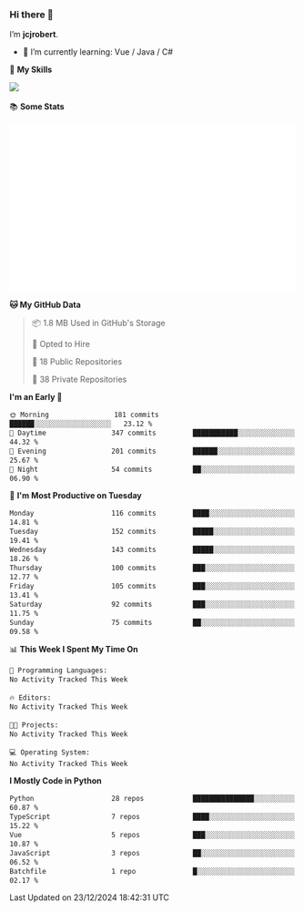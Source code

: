 ### Hi there 👋

I’m **jcjrobert**.

- 🌱 I’m currently learning: Vue / Java / C#

🌟 **My Skills**

![](https://img.shields.io/badge/-Python-3e74a2?style=flat-square&logo=Python&logoColor=fff)

📚 **Some Stats**

![](https://github.com/jcjrobert/github-stats/blob/master/generated/overview.svg)

<!--START_SECTION:waka-->
**🐱 My GitHub Data** 

> 📦 1.8 MB Used in GitHub's Storage 
 > 
> 💼 Opted to Hire
 > 
> 📜 18 Public Repositories 
 > 
> 🔑 38 Private Repositories 
 > 
**I'm an Early 🐤** 

```text
🌞 Morning                181 commits         ██████░░░░░░░░░░░░░░░░░░░   23.12 % 
🌆 Daytime                347 commits         ███████████░░░░░░░░░░░░░░   44.32 % 
🌃 Evening                201 commits         ██████░░░░░░░░░░░░░░░░░░░   25.67 % 
🌙 Night                  54 commits          ██░░░░░░░░░░░░░░░░░░░░░░░   06.90 % 
```
📅 **I'm Most Productive on Tuesday** 

```text
Monday                   116 commits         ████░░░░░░░░░░░░░░░░░░░░░   14.81 % 
Tuesday                  152 commits         █████░░░░░░░░░░░░░░░░░░░░   19.41 % 
Wednesday                143 commits         █████░░░░░░░░░░░░░░░░░░░░   18.26 % 
Thursday                 100 commits         ███░░░░░░░░░░░░░░░░░░░░░░   12.77 % 
Friday                   105 commits         ███░░░░░░░░░░░░░░░░░░░░░░   13.41 % 
Saturday                 92 commits          ███░░░░░░░░░░░░░░░░░░░░░░   11.75 % 
Sunday                   75 commits          ██░░░░░░░░░░░░░░░░░░░░░░░   09.58 % 
```


📊 **This Week I Spent My Time On** 

```text
💬 Programming Languages: 
No Activity Tracked This Week

🔥 Editors: 
No Activity Tracked This Week

🐱‍💻 Projects: 
No Activity Tracked This Week

💻 Operating System: 
No Activity Tracked This Week
```

**I Mostly Code in Python** 

```text
Python                   28 repos            ███████████████░░░░░░░░░░   60.87 % 
TypeScript               7 repos             ████░░░░░░░░░░░░░░░░░░░░░   15.22 % 
Vue                      5 repos             ███░░░░░░░░░░░░░░░░░░░░░░   10.87 % 
JavaScript               3 repos             ██░░░░░░░░░░░░░░░░░░░░░░░   06.52 % 
Batchfile                1 repo              █░░░░░░░░░░░░░░░░░░░░░░░░   02.17 % 
```




 Last Updated on 23/12/2024 18:42:31 UTC
<!--END_SECTION:waka-->
